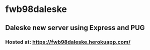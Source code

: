 # fwb98daleske

## Daleske new server using Express and PUG
### Hosted at: https://fwb98daleske.herokuapp.com/
